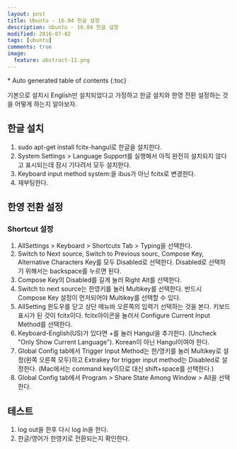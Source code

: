 ```yaml
---
layout: post
title: Ubuntu - 16.04 한글 설정
description: Ubuntu - 16.04 한글 설정
modified: 2016-07-02
tags: [ubuntu]
comments: true
image:
  feature: abstract-11.png
---
```


<section id="table-of-contents" class="toc">
<div id="drawer" markdown="1">
*  Auto generated table of contents
{:toc}
</div>
</section><!-- /#table-of-contents -->

기본으로 설치시 English만 설치되었다고 가정하고 한글 설치와 한영 전환 설정하는 것을 어떻게 하는지 알아보자. 

## 한글 설치 

1. sudo apt-get install fcitx-hangul로 한글을 설치한다. 	
2. System Settings > Language Support를 실행해서 아직 완전히 설치되지 않다고 표시되는데 잠시 기다려서 모두 설치한다. 
3. Keyboard input method system:을 ibus가 아닌 fcitx로 변경한다. 
4. 재부팅한다. 

## 한영 전환 설정 

### Shortcut 설정

1. AllSettings > Keyboard > Shortcuts Tab > Typing을 선택한다. 
2. Switch to Next source, Switch to Previous sourc, Compose Key, Alternative Characters Key를 모두 Disabled로 선택한다. Disabled로 선택하기 위해서는 backspace를 누르면 된다. 
3. Compose Key의 Disabled를 길게 눌러 Right Alt를 선택한다.
4. Switch to next source는 한영키를 눌러 Multikey를 선택한다. 반드시 Compose Key 설정이 먼저되어야 Multikey를 선택할 수 있다. 
5. AllSetting 윈도우를 닫고 상단 메뉴바 오른쪽의 입력기 선택하는 것을 본다. 키보드 표시가 된 것이 fcitx이다. fcitx아이콘을 눌러서 Configure Current Input Method를 선택한다. 
6. Keyboard-English(US)가 있다면 +를 눌러 Hangul을 추가한다. (Uncheck "Only Show Current Language"). Korean이 아닌 Hangul이여야 한다. 
7. Global Config tab에서 Trigger Input Method는 한/영키를 눌러 Multikey로 설정(왼쪽 오른쪽 모두)하고 Extrakey for trigger input method는 Disabled로 설정한다. (Mac에서는 command key이므로 대신 shift+space를 선택한다.)
8. Global Config tab에서 Program > Share State Among Window > All을 선택한다. 

## 테스트

1. log out을 한후 다시 log in을 한다. 
2. 한글/영어가 한영키로 전환되는지 확인한다. 
